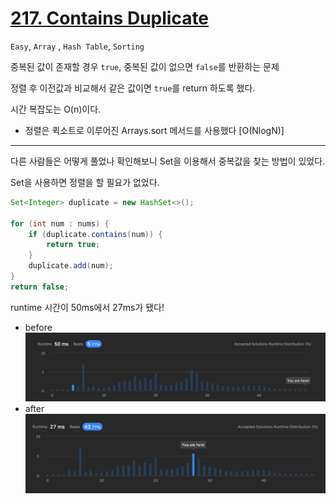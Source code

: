 # [217. Contains Duplicate](https://leetcode.com/problems/contains-duplicate/)

```Easy```, ```Array``` , ```Hash Table```, ```Sorting```

중복된 값이 존재할 경우 `true`, 중복된 값이 없으면 `false`를 반환하는 문제

정렬 후 이전값과 비교해서 같은 값이면 `true`를 return 하도록 했다.


시간 복잡도는 O(n)이다.
- 정렬은 퀵소트로 이루어진 Arrays.sort 메서드를 사용했다 [O(NlogN)]

-----------

다른 사람들은 어떻게 풀었나 확인해보니 Set을 이용해서 중복값을 찾는 방법이 있었다.

Set을 사용하면 정렬을 할 필요가 없었다.
```java
Set<Integer> duplicate = new HashSet<>();
        
for (int num : nums) {
    if (duplicate.contains(num)) {
        return true;
    }
    duplicate.add(num);
}
return false;
```
runtime 시간이 50ms에서 27ms가 됐다!

- before
![image1](image1.png)
- after
![image2](image2.png)